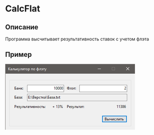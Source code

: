 # CalcFlat

## Описание

Программа высчитывает результативность ставок с учетом флэта

## Пример

![Результат](Результат.png)
